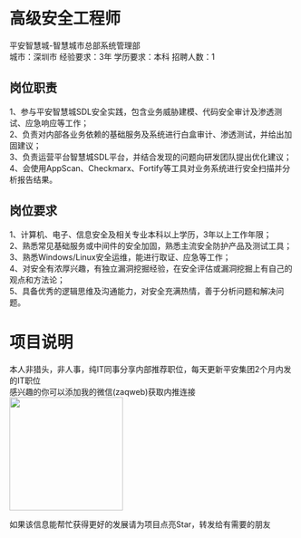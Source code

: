 # 高级安全工程师
平安智慧城-智慧城市总部系统管理部  
城市：深圳市 经验要求：3年 学历要求：本科  招聘人数：1

## 岗位职责
1、参与平安智慧城SDL安全实践，包含业务威胁建模、代码安全审计及渗透测试、应急响应等工作；   
2、负责对内部各业务依赖的基础服务及系统进行白盒审计、渗透测试，并给出加固建议；   
3、负责运营平台智慧城SDL平台，并结合发现的问题向研发团队提出优化建议；   
4、会使用AppScan、Checkmarx、Fortify等工具对业务系统进行安全扫描并分析报告结果。

## 岗位要求
1、计算机、电子、信息安全及相关专业本科以上学历，3年以上工作年限；   
2、熟悉常见基础服务或中间件的安全加固，熟悉主流安全防护产品及测试工具；   
3、熟悉Windows/Linux安全运维，能进行取证、应急等工作；   
4、对安全有浓厚兴趣，有独立漏洞挖掘经验，在安全评估或漏洞挖掘上有自己的观点和方法论；   
5、具备优秀的逻辑思维及沟通能力，对安全充满热情，善于分析问题和解决问题。

# 项目说明

本人非猎头，非人事，纯IT同事分享内部推荐职位，每天更新平安集团2个月内发的IT职位  
感兴趣的你可以添加我的微信(zaqweb)获取内推连接  
<img src="https://github.com/zaqweb/PA-IT-JOBS/blob/master/WechatICode.jpeg"  height="200" width="200">

如果该信息能帮忙获得更好的发展请为项目点亮Star，转发给有需要的朋友




